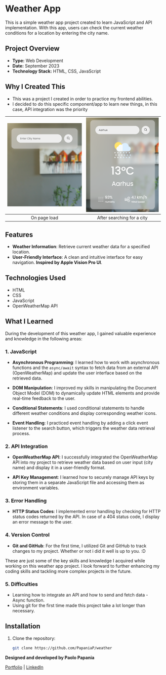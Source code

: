 # Weather App

This is a simple weather app project created to learn JavaScript and API implementation. With this app, users can check the current weather conditions for a location by entering the city name.

## Project Overview

- **Type:** Web Development
- **Date:** September 2023
- **Technology Stack:** HTML, CSS, JavaScript

## Why I Created This

- This was a project I created in order to practice my frontend abilities.
- I decided to do this specific component/app to learn new things, in this case, API integration was the priority

<!-- ![Weather App Screenshot 1](images/weather-app-1.png)

![Weather App Screenshot 2](/images/weather-app-2.jpeg) -->

| ![Weather App Screenshot 1](images/weather-app-3.png) | ![Weather App Screenshot 2](images/weather-app-4.png) |
| :---------------------------------------------------: | :---------------------------------------------------: |
|                     On page load                      |              After searching for a city               |

## Features

- **Weather Information**: Retrieve current weather data for a specified location.
- **User-Friendly Interface**: A clean and intuitive interface for easy navigation. **Inspired by Apple Vision Pro UI**.

## Technologies Used

- HTML
- CSS
- JavaScript
- OpenWeatherMap API

## What I Learned

During the development of this weather app, I gained valuable experience and knowledge in the following areas:

### 1. JavaScript

- **Asynchronous Programming**: I learned how to work with asynchronous functions and the `async/await` syntax to fetch data from an external API (OpenWeatherMap) and update the user interface based on the retrieved data.

- **DOM Manipulation**: I improved my skills in manipulating the Document Object Model (DOM) to dynamically update HTML elements and provide real-time feedback to the user.

- **Conditional Statements**: I used conditional statements to handle different weather conditions and display corresponding weather icons.

- **Event Handling**: I practiced event handling by adding a click event listener to the search button, which triggers the weather data retrieval process.

### 2. API Integration

- **OpenWeatherMap API**: I successfully integrated the OpenWeatherMap API into my project to retrieve weather data based on user input (city name) and display it in a user-friendly format.

- **API Key Management**: I learned how to securely manage API keys by storing them in a separate JavaScript file and accessing them as environment variables.

### 3. Error Handling

- **HTTP Status Codes**: I implemented error handling by checking for HTTP status codes returned by the API. In case of a 404 status code, I display an error message to the user.

### 4. Version Control

- **Git and GitHub**: For the first time, I utilized Git and GitHub to track changes to my project. Whether or not i did it well is up to you. :D

These are just some of the key skills and knowledge I acquired while working on this weather app project. I look forward to further enhancing my coding skills and tackling more complex projects in the future.

### 5. Difficulties

- Learning how to integrate an API and how to send and fetch data - Async function.
- Using git for the first time made this project take a lot longer than necessary.

## Installation

1. Clone the repository:

   ```bash
   git clone https://github.com/PapaniaP/weather
   ```

**Designed and developed by Paolo Papania**

[Portfolio](https://www.papaniap.dk) | [LinkedIn](https://www.linkedin.com/in/papaniap/)
